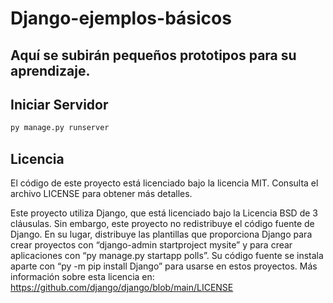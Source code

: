 # Django-ejemplos-básicos

## Aquí se subirán pequeños prototipos para su aprendizaje.

## Iniciar Servidor

```cmd
py manage.py runserver
```

## Licencia
El código de este proyecto está licenciado bajo la licencia MIT. Consulta el archivo LICENSE para obtener más detalles.

Este proyecto utiliza Django, que está licenciado bajo la Licencia BSD de 3 cláusulas. Sin embargo, este proyecto no redistribuye el código fuente de Django. En su lugar, distribuye las plantillas que proporciona Django para crear proyectos con “django-admin startproject mysite” y para crear aplicaciones con “py manage.py startapp polls”. Su código fuente se instala aparte con “py -m pip install Django” para usarse en estos proyectos. Más información sobre esta licencia en: <a href="https://github.com/django/django/blob/main/LICENSE" target="_blank">https://github.com/django/django/blob/main/LICENSE</a>
